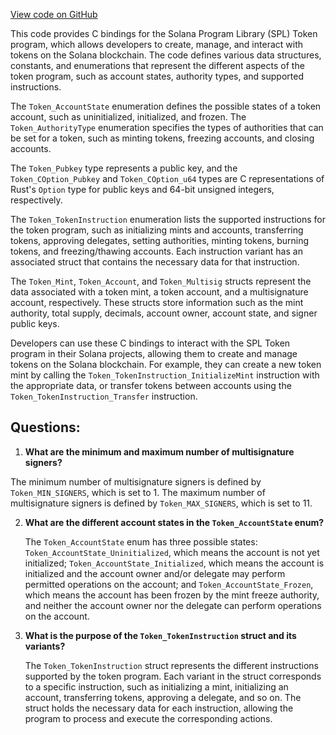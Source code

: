 [View code on GitHub](https://github.com/solana-labs/solana-program-library/token/program-2022/inc/token.h)

This code provides C bindings for the Solana Program Library (SPL) Token program, which allows developers to create, manage, and interact with tokens on the Solana blockchain. The code defines various data structures, constants, and enumerations that represent the different aspects of the token program, such as account states, authority types, and supported instructions.

The `Token_AccountState` enumeration defines the possible states of a token account, such as uninitialized, initialized, and frozen. The `Token_AuthorityType` enumeration specifies the types of authorities that can be set for a token, such as minting tokens, freezing accounts, and closing accounts.

The `Token_Pubkey` type represents a public key, and the `Token_COption_Pubkey` and `Token_COption_u64` types are C representations of Rust's `Option` type for public keys and 64-bit unsigned integers, respectively.

The `Token_TokenInstruction` enumeration lists the supported instructions for the token program, such as initializing mints and accounts, transferring tokens, approving delegates, setting authorities, minting tokens, burning tokens, and freezing/thawing accounts. Each instruction variant has an associated struct that contains the necessary data for that instruction.

The `Token_Mint`, `Token_Account`, and `Token_Multisig` structs represent the data associated with a token mint, a token account, and a multisignature account, respectively. These structs store information such as the mint authority, total supply, decimals, account owner, account state, and signer public keys.

Developers can use these C bindings to interact with the SPL Token program in their Solana projects, allowing them to create and manage tokens on the Solana blockchain. For example, they can create a new token mint by calling the `Token_TokenInstruction_InitializeMint` instruction with the appropriate data, or transfer tokens between accounts using the `Token_TokenInstruction_Transfer` instruction.
## Questions: 
 1. **What are the minimum and maximum number of multisignature signers?**

   The minimum number of multisignature signers is defined by `Token_MIN_SIGNERS`, which is set to 1. The maximum number of multisignature signers is defined by `Token_MAX_SIGNERS`, which is set to 11.

2. **What are the different account states in the `Token_AccountState` enum?**

   The `Token_AccountState` enum has three possible states: `Token_AccountState_Uninitialized`, which means the account is not yet initialized; `Token_AccountState_Initialized`, which means the account is initialized and the account owner and/or delegate may perform permitted operations on the account; and `Token_AccountState_Frozen`, which means the account has been frozen by the mint freeze authority, and neither the account owner nor the delegate can perform operations on the account.

3. **What is the purpose of the `Token_TokenInstruction` struct and its variants?**

   The `Token_TokenInstruction` struct represents the different instructions supported by the token program. Each variant in the struct corresponds to a specific instruction, such as initializing a mint, initializing an account, transferring tokens, approving a delegate, and so on. The struct holds the necessary data for each instruction, allowing the program to process and execute the corresponding actions.